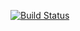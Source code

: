 [![Build Status](https://travis-ci.com/Welheminah/bootcamp-terminal-tests.svg?branch=gh-pages)](https://travis-ci.com/Welheminah/bootcamp-terminal-tests)
